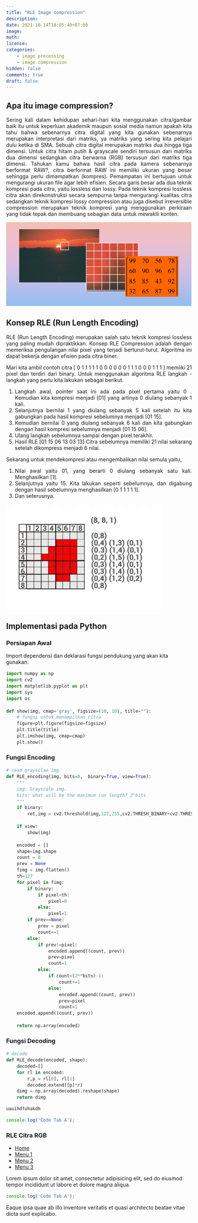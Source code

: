 ```yaml
---
title: "RLE Image compression"
description: 
date: 2021-10-14T18:05:40+07:00
image: 
math: 
license:
categories: 
    - image processing
    - image compression
hidden: false
comments: true
draft: false
---
```

## Apa itu image compression?

<div style="text-align: justify">
Sering kali dalam kehidupan sehari-hari kita menggunakan citra/gambar baik itu untuk keperluan akademik maupun sosial media namun apakah kita tahu bahwa sebenarnya citra digital yang kita gunakan sebenarnya merupakan interpretasi dari matriks, ya matriks yang sering kita pelajari dulu ketika di SMA. Sebuah citra digital merupakan matriks dua hingga tiga dimensi. Untuk citra hitam putih & grayscale sendiri tersusun dari matriks dua dimensi sedangkan citra berwarna (RGB) tersusun dari matriks tiga dimensi. Tahukan kamu bahwa hasil citra pada kamera sebenarnya berformat RAW?, citra berformat RAW ini memiliki ukuran yang besar sehingga perlu dimampatkan (kompres). Pemampatan ini bertujuan untuk mengurangi ukuran file agar lebih efisien. Secara garis besar ada dua teknik kompresi pada citra, yaitu lossless dan lossy. Pada teknik kompresi lossless citra akan direkonstruksi secara sempurna tanpa mengurangi kualitas citra sedangkan teknik kompresi lossy compression atau juga disebut irreversible compression merupakan teknik kompresi yang menggunakan perkiraan yang tidak tepak dan membuang sebagian data untuk mewakili konten. 
</div>

![Ilustrasi citra digital](img-num-ilustration.png "Ilustrasi citra digital")

## Konsep RLE (Run Length Encoding)
<div style="text-align: justify">
RLE (Run Length Encoding) merupakan salah satu teknik kompresi lossless yang paling mudah dipraktikkan. Konsep RLE Compression adalah dengan memeriksa pengulangan nilai pixel yang terjadi berturut-turut. Algoritma ini dapat bekerja dengan efisien pada citra biner.

Mari kita ambil contoh citra [ 0 1 1 1 1 1 0 0 0 0 0 0 1 1 1 0 0 0 1 1 1 ] memiiki 21 pixel dan terdiri dari binary. Untuk menggunakan algoritma RLE langkah - langkah yang perlu kita lakukan sebagai berikut.
1. Langkah awal, pointer saat ini ada pada pixel pertama yaitu  0 . Kemudian kita kompresi menjadi [01] yang artinya 0 diulang sebanyak 1 kali.
2. Selanjutnya bernilai 1 yang diulang sebanyak 5 kali setelah itu kita gabungkan pada hasil kompresi sebelumnya menjadi [01 15].
3. Kemudian bernilai 0 yang diulang sebanyak 6 kali dan kita gabungkan dengan hasil kompresi sebelumnya menjadi [01 15 06].
4. Ulang langkah sebelumnya sampai dengan pixel terakhir.
5. Hasil RLE [01 15 06 13 03 13]
Citra sebelumnya memiliki 21 nilai sekarang setelah dikompress menjadi 6 nilai.

Sekarang untuk mendekompresi atau mengembalikan nilai semula yaitu,
1. Nilai awal yaitu 01, yang berarti 0 diulang sebanyak satu kali. Menghasilkan [1].
2. Selanjutnya yaitu 15. Kita lakukan seperti sebelumnya, dan digabung dengan hasil sebelumnya menghasilkan [0 1 1 1 1 1].
3. Dan seterusnya.
</div>

![Ilustrasi RLE](rle-illustration.webp "Ilustrasi RLE")

## Implementasi pada Python

### Persiapan Awal

Import dependensi dan deklarasi fungsi pendukung yang akan kita gunakan.
```python
import numpy as np
import cv2
import matplotlib.pyplot as plt
import sys
import os

def show(img, cmap='gray', figsize=(10, 10), title=""):
    # fungsi untuk menampilkan citra
    figure=plt.figure(figsize=figsize)
    plt.title(title)
    plt.imshow(img, cmap=cmap)
    plt.show()
```

### Fungsi Encoding
```python
# read graysclae img
def RLE_encoding(img, bits=8,  binary=True, view=True):
    """
    img: Grayscale img.
    bits: what will be the maximum run length? 2^bits       
    """
    if binary:
        ret,img = cv2.threshold(img,127,255,cv2.THRESH_BINARY+cv2.THRESH_OTSU)

    if view:
        show(img)

    encoded = []
    shape=img.shape
    count = 0
    prev = None
    fimg = img.flatten()
    th=127
    for pixel in fimg:
        if binary:
            if pixel<th:
                pixel=0
            else:
                pixel=1
        if prev==None:
            prev = pixel
            count+=1
        else:
            if prev!=pixel:
                encoded.append((count, prev))
                prev=pixel
                count=1
            else:
                if count<(2**bits)-1:
                    count+=1
                else:
                    encoded.append((count, prev))
                    prev=pixel
                    count=1
    encoded.append((count, prev))
    
    return np.array(encoded)
```
### Fungsi Decoding
```python alkjflak
# decode
def RLE_decode(encoded, shape):
    decoded=[]
    for rl in encoded:
        r,p = rl[0], rl[1]
        decoded.extend([p]*r)
    dimg = np.array(decoded).reshape(shape)
    return dimg
```

```python
uauihdfuhakdh
```
```javascript
console.log('Code Tab A');
```





### RLE Citra RGB


<div class="container">
<ul class="nav nav-tabs">
    <li class="active"><a data-toggle="tab" href="#home">Home</a></li>
    <li><a data-toggle="tab" href="#menu1">Menu 1</a></li>
    <li><a data-toggle="tab" href="#menu2">Menu 2</a></li>
    <li><a data-toggle="tab" href="#menu3">Menu 3</a></li>
</ul>
<div class="tab-content">
<div id="home" class="tab-pane fade in active">
    <p>Lorem ipsum dolor sit amet, consectetur adipisicing elit, sed do eiusmod tempor incididunt ut labore et dolore magna aliqua.</p>
</div>
<div id="menu1" class="tab-pane fade">
</div>
<div id="menu2" class="tab-pane fade">
    
```javascript
console.log('Code Tab A');
```  


</div>
<div id="menu3" class="tab-pane fade">
    <p>Eaque ipsa quae ab illo inventore veritatis et quasi architecto beatae vitae dicta sunt explicabo.</p>
</div>
</div>
</div>